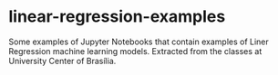 # linear-regression-examples
Some examples of Jupyter Notebooks that contain examples of Liner Regression machine learning models. Extracted from the classes at University Center of Brasília.
